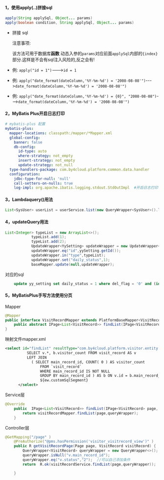 #### 1，使用apply(..)拼接sql

```java
apply(String applySql, Object... params)
apply(boolean condition, String applySql, Object... params)
```

- 拼接 sql

  注意事项:

  该方法可用于数据库**函数** 动态入参的`params`对应前面`applySql`内部的`{index}`部分.这样是不会有sql注入风险的,反之会有!

- 例: `apply("id = 1")`--->`id = 1`

- 例: `apply("date_format(dateColumn,'%Y-%m-%d') = '2008-08-08'")`--->`date_format(dateColumn,'%Y-%m-%d') = '2008-08-08'")`

- 例: `apply("date_format(dateColumn,'%Y-%m-%d') = {0}", "2008-08-08")`--->`date_format(dateColumn,'%Y-%m-%d') = '2008-08-08'")`

#### 2，MyBatis Plus开启日志打印

```yaml
# mybatis-plus 配置
mybatis-plus:
  mapper-locations: classpath:/mapper/*Mapper.xml
  global-config:
    banner: false
    db-config:
      id-type: auto
      where-strategy: not_empty
      insert-strategy: not_empty
      update-strategy: not_null
  type-handlers-package: com.by4cloud.platform.common.data.handler
  configuration:
    jdbc-type-for-null: 'null'
    call-setters-on-nulls: true
    log-impl: org.apache.ibatis.logging.stdout.StdOutImpl  #开启日志打印
```

#### 3，Lambdaquery()用法

```java
List<SysUser> userList = userService.list(new QueryWrapper<SysUser>().lambda()			.eq(deptId!=null,SysUser::getDeptId,deptId).like(StrUtil.isNotBlank(name),SysUser::getName,name));
```

#### 4，updateQuery用法

```java
List<Integer> typeList = new ArrayList<>();
            typeList.add(1);
            typeList.add(2);
            UpdateWrapper<YySetting> updateWrapper = new UpdateWrapper<>();
            updateWrapper.eq("id",yySetting.getId());
            updateWrapper.in("type",typeList);
            updateWrapper.set("daily_status",1);
            baseMapper.update(null,updateWrapper);

```

对应的sql

```sql
    update yy_setting set daily_status = 1 where del_flag = '0' and (id = 1635560867120164866 and type in (1, 2))
```

#### 5，MyBatisPlus手写方法使用分页

Mapper

```java
@Mapper
public interface VisitRecordMapper extends PlatformBaseMapper<VisitRecord> {
    public abstract IPage<List<VisitRecord>> findList(IPage<VisitRecord> page,@Param(Constants.WRAPPER) Wrapper<VisitRecord> queryWrapper);
}    
```

映射文件mapper.xml

```xml
<select id="findList" resultType="com.by4cloud.platform.visitor.entity.VisitRecord">
          SELECT v.*, b.visitor_count FROM visit_record AS v
	      LEFT JOIN
	        ( SELECT main_record_id, COUNT( 0 ) AS visitor_count
	            FROM `visit_record`
	            WHERE main_record_id IS NOT NULL
	            GROUP BY main_record_id ) AS b ON v.id = b.main_record_id
	            ${ew.customSqlSegment} 
      </select>

```

Service层

```java
@Override
    public  IPage<List<VisitRecord>> findList(IPage<VisitRecord> page, Wrapper<VisitRecord> queryWrapper) {
        return visitRecordMapper.findList(page,queryWrapper);
    }
```

Controller层

````java
@GetMapping("/page" )
    @PreAuthorize("@pms.hasPermission('visitor_visitrecord_view')" )
    public R getVisitRecordPage(Page page, VisitRecord visitRecord) {
        QueryWrapper<VisitRecord> queryWrapper = new QueryWrapper<>();
        queryWrapper.isNull("v.main_record_id");
        queryWrapper.eq("v.status","2");  //可以自己添加条件
        return  R.ok(visitRecordService.findList(page,queryWrapper));

    }
````

